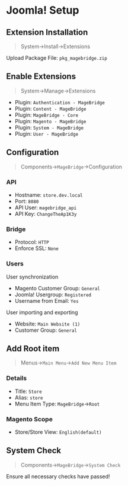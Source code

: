 # Joomla! Setup

## Extension Installation

> System->Install->Extensions

Upload Package File: `pkg_magebridge.zip`

## Enable Extensions

> System->Manage->Extensions

- Plugin: `Authentication - MageBridge`
- Plugin: `Content - MageBridge`
- Plugin: `MageBridge - Core`
- Plugin: `Magento - MageBridge`
- Plugin: `System - MageBridge`
- Plugin: `User - MageBridge`

## Configuration

> Components->`MageBridge`->Configuration

### API

- Hostname: `store.dev.local`
- Port: `8080`
- API User: `magebridge_api`
- API Key: `ChangeTheAp1K3y`

### Bridge

- Protocol: `HTTP`
- Enforce SSL: `None`

### Users

User synchronization

- Magento Customer Group: `General`
- Joomla! Usergroup: `Registered`
- Username from Email: `Yes`

User importing and exporting

- Website: `Main Website (1)`
- Customer Group: `General`

## Add Root item

> Menus->`Main Menu`->`Add New Menu Item`

### Details

- Title: `Store`
- Alias: `store`
- Menu Item Type: `MageBridge`->`Root`

### Magento Scope

- Store/Store View: `English(default)`

## System Check

> Components->`MageBridge`->`System Check`

Ensure all necessary checks have passed!
